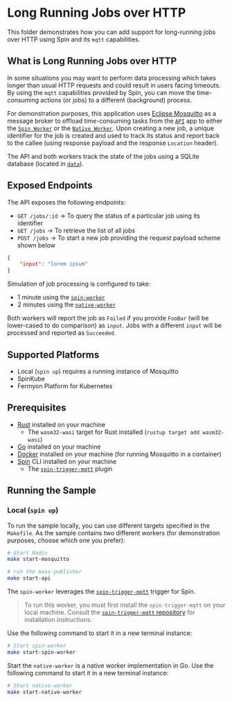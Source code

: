 # Long Running Jobs over HTTP

This folder demonstrates how you can add support for long-running jobs over HTTP using Spin and its `mqtt` capabilities.

## What is Long Running Jobs over HTTP

In some situations you may want to perform data processing which takes longer than usual HTTP requests and could result in users facing timeouts. By using the `mqtt` capabilities provided by Spin, you can move the time-consuming actions (or jobs) to a different (background) process.

For demonstration purposes, this application uses [Eclipse Mosquitto](https://mosquitto.org/) as a message broker to offload time-consuming tasks from the [`API`](./api/) app to either the [`Spin Worker`](./spin-worker/) or the [`Native Worker`](./native-worker/). Upon creating a new job, a unique identifier for the job is created and used to track its status and report back to the callee (using response payload and the response `Location` header).

The API and both workers track the state of the jobs using a SQLite database (located in [`data`](./data/)).

## Exposed Endpoints

The API exposes the following endpoints:

- `GET /jobs/:id` -> To query the status of a particular job using its identifier
- `GET /jobs` -> To retrieve the list of all jobs
- `POST /jobs` -> To start a new job providing the request payload scheme shown below

```json
{
    "input": "lorem ipsum"
}
```
Simulation of job processing is configured to take:

- 1 minute using the [`spin-worker`](./spin-worker/) 
- 2 minutes using the [`native-worker`](./native-worker/)

Both workers will report the job as `Failed` if you provide `FooBar` (will be lower-cased to do comparison) as `input`. Jobs with a different `input` will be processed and reported as `Succeeded`.

## Supported Platforms

- Local (`spin up`) requires a running instance of Mosquitto
- SpinKube
- Fermyon Platform for Kubernetes

## Prerequisites

- [Rust](https://www.rust-lang.org/) installed on your machine
  - The `wasm32-wasi` target for Rust installed (`rustup target add wasm32-wasi`)
- [Go](https://go.dev/) installed on your machine
- [Docker](https://docker.com) installed on your machine (for running Mosquitto in a container)
- [Spin](https://developer.fermyon.com/spin/v2/index) CLI installed on your machine
  - The [`spin-trigger-mqtt`](https://github.com/spinkube/spin-trigger-mqtt) plugin  

## Running the Sample

### Local (`spin up`)

To run the sample locally, you can use different targets specified in the `Makefile`. As the sample contains two different workers (for demonstration purposes, choose which one you prefer):

```bash
# Start Redis
make start-mosquitto

# run the mass-publisher
make start-api
```

The `spin-worker` leverages the [`spin-trigger-mqtt`](https://github.com/spinkube/spin-trigger-mqtt) trigger for Spin. 

> To run this worker, you must first install the `spin-trigger-mqtt` on your local machine. Consult the [`spin-trigger-mqtt` repository](https://github.com/spinkube/spin-trigger-mqtt) for installation instructions.

Use the following command to start it in a new terminal instance:

```bash
# Start spin-worker
make start-spin-worker
```

Start the `native-worker` is a native worker implementation in Go. Use the following command to start it in a new terminal instance:

```bash
# Start native-worker
make start-native-worker
```
